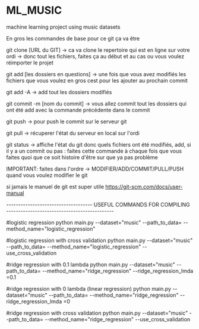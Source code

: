 # ML_MUSIC
machine learning project using music datasets 

En gros les commandes de base pour ce git ça va être 

git clone [URL du GIT]
-> ca va clone le repertoire qui est en ligne sur votre ordi -> donc tout les fichiers, faites ça au début et au cas ou vous voulez réimporter le projet

git add [les dossiers en questions]
-> une fois que vous avez modifiés les fichiers que vous voulez en gros cest pour les ajouter au prochain commit 

git add -A
-> add tout les dossiers modifiés 

git commit -m [nom du commit]
-> vous allez commit tout les dossiers qui ont été add avec la commande précédente dans le commit 

git push 
-> pour push le commit sur le serveur git 

git pull
-> récuperer l'état du serveur en local sur l'ordi 

git status 
-> affiche l'état du git donc quels fichiers ont été modifiés, add, si il y a un commit ou pas : faites cette commande à chaque fois que vous faites quoi que ce soit histoire d'être sur que ya pas problème 

IMPORTANT: faites dans l'ordre -> MODIFIER/ADD/COMMIT/PULL/PUSH quand vous voulez modifier le git 

si jamais le manuel de git est super utile https://git-scm.com/docs/user-manual

------------------------------------ USEFUL COMMANDS FOR COMPILING ---------------------------------------------

#logistic regression
python main.py --dataset="music" --path_to_data=<where you placed the data folder> --method_name="logistic_regression"

#logistic regression with cross validation
python main.py --dataset="music" --path_to_data=<where you placed the data folder> --method_name="logistic_regression" --use_cross_validation

#ridge regression with 0.1 lambda
python main.py --dataset="music" --path_to_data=<where you placed the data folder> --method_name="ridge_regression" --ridge_regression_lmda =0.1

#ridge regression with 0 lambda (linear regression)
python main.py --dataset="music" --path_to_data=<where you placed the data folder> --method_name="ridge_regression" --ridge_regression_lmda =0

#ridge regression with cross validation
python main.py --dataset="music" --path_to_data=<where you placed the data folder> --method_name="ridge_regression" --use_cross_validation


